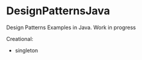 # DesignPatternsJava

Design Patterns Examples in Java. Work in progress

Creational:
  - singleton
